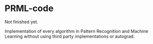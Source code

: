 # PRML-code
Not finished yet. 

Implementation of every algorithm in Pattern Recognition and Machine Learning without using third party implementations or autograd. 
